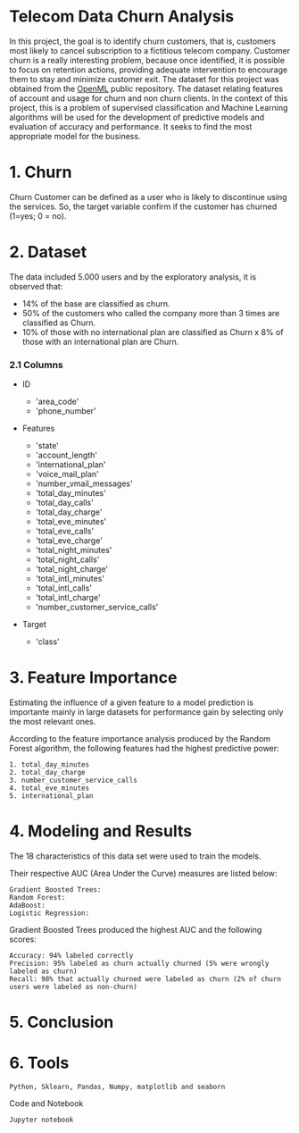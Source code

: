 # Telecom Data Churn Analysis

   In this project, the goal is to identify churn customers, that is, customers most likely to cancel subscription to a fictitious telecom company. Customer churn is a really interesting problem, because once identified, it is possible to focus on retention actions, providing adequate intervention to encourage them to stay and minimize customer exit. The dataset for this project was obtained from the [OpenML](https://www.openml.org/d/40701) public repository. The dataset relating features of account and usage for churn and non churn clients. In the context of this project, this is a problem of supervised classification and Machine Learning algorithms will be used for the development of predictive models and evaluation of accuracy and performance. It seeks to find the most appropriate model for the business.

# 1. Churn

  Churn Customer can be defined as a user who is likely to discontinue using the services. So, the target variable confirm if the customer has churned (1=yes; 0 = no).

# 2. Dataset

   The data included 5.000 users and by the exploratory analysis, it is observed that:

   * 14% of the base are classified as churn.
   * 50% of the customers who called the company more than 3 times are classified as Churn.
   * 10% of those with no international plan are classified as Churn x 8% of those with an international plan are Churn.
   
  ### 2.1 Columns
   
   * ID 
   
      * 'area_code'
      * 'phone_number'


   * Features 
   
      * 'state'
      * 'account_length'
      * 'international_plan'
      * 'voice_mail_plan'
      * 'number_vmail_messages'    
      * 'total_day_minutes'
      * 'total_day_calls'
      * 'total_day_charge'
      * 'total_eve_minutes' 
      * 'total_eve_calls'
      * 'total_eve_charge'
      * 'total_night_minutes'
      * 'total_night_calls'
      * 'total_night_charge'
      * 'total_intl_minutes'
      * 'total_intl_calls'
      * 'total_intl_charge'
      * 'number_customer_service_calls'

   * Target
   
      * 'class'
      
 # 3. Feature Importance

   Estimating the influence of a given feature to a model prediction is importante mainly in large datasets for performance gain by selecting only the most relevant ones. 
   
   According to the feature importance analysis produced by the Random Forest algorithm, the following features had the highest predictive power:

    1. total_day_minutes
    2. total_day_charge
    3. number_customer_service_calls
    4. total_eve_minutes
    5. international_plan     
       	     
    
#  4. Modeling and Results
   
   The 18 characteristics of this data set were used to train the models.

Their respective AUC (Area Under the Curve) measures are listed below:
    
    Gradient Boosted Trees:
    Random Forest:    
    AdaBoost:
    Logistic Regression: 

Gradient Boosted Trees produced the highest AUC and the following scores:

    Accuracy: 94% labeled correctly
    Precision: 95% labeled as churn actually churned (5% were wrongly labeled as churn)
    Recall: 98% that actually churned were labeled as churn (2% of churn users were labeled as non-churn)
    
    

    
# 5. Conclusion



# 6. Tools

    Python, Sklearn, Pandas, Numpy, matplotlib and seaborn

Code and Notebook

    Jupyter notebook
